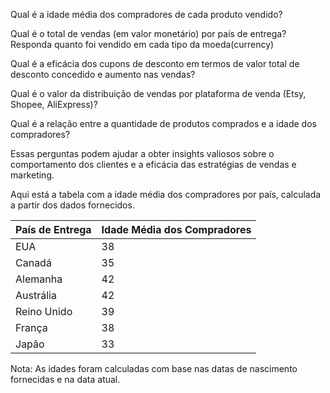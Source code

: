 Qual é a idade média dos compradores de cada produto vendido?

Qual é o total de vendas (em valor monetário) por país de entrega? Responda quanto foi vendido em cada tipo da moeda(currency)

Qual é a eficácia dos cupons de desconto em termos de valor total de desconto concedido e aumento nas vendas?

Qual é o valor da distribuição de vendas por plataforma de venda (Etsy, Shopee, AliExpress)?


Qual é a relação entre a quantidade de produtos comprados e a idade dos compradores?

Essas perguntas podem ajudar a obter insights valiosos sobre o comportamento dos clientes e a eficácia das estratégias de vendas e marketing.

Aqui está a tabela com a idade média dos compradores por país, calculada a partir dos dados fornecidos.

| País de Entrega | Idade Média dos Compradores |
|---|---|
| EUA | 38 |
| Canadá | 35 |
| Alemanha | 42 |
| Austrália | 42 |
| Reino Unido | 39 |
| França | 38 |
| Japão | 33 |

Nota: As idades foram calculadas com base nas datas de nascimento fornecidas e na data atual.
